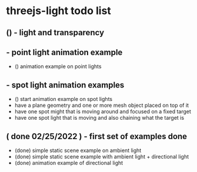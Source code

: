 # threejs-light todo list

## () - light and transparency

## - point light animation example
* () animation example on point lights

## - spot light animation examples
* () start animation example on spot lights
* have a plane geometry and one or more mesh object placed on top of it
* have one spot might that is moving around and focused on a fixed target
* have one spot light that is moving and also chaining what the target is

## ( done 02/25/2022 ) - first set of examples done
* (done) simple static scene example on ambient light
* (done) simple static scene example with ambient light + directional light
* (done) animation example of directional light
